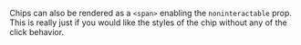 Chips can also be rendered as a `<span>` enabling the `noninteractable` prop.
This is really just if you would like the styles of the chip without any of the
click behavior.
